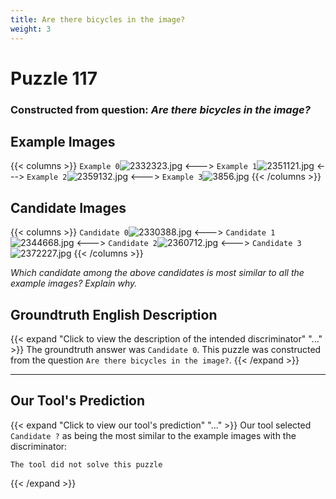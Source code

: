 ```yaml
---
title: Are there bicycles in the image?
weight: 3
---
```


# Puzzle 117
### Constructed from question: _Are there bicycles in the image?_


## Example Images
{{< columns >}}
`Example 0`![2332323.jpg](/gqa_images/2332323.jpg)
<--->
`Example 1`![2351121.jpg](/gqa_images/2351121.jpg)
<--->
`Example 2`![2359132.jpg](/gqa_images/2359132.jpg)
<--->
`Example 3`![3856.jpg](/gqa_images/3856.jpg)
{{< /columns >}}

## Candidate Images
{{< columns >}}
`Candidate 0`![2330388.jpg](/gqa_images/2330388.jpg)
<--->
`Candidate 1`![2344668.jpg](/gqa_images/2344668.jpg)
<--->
`Candidate 2`![2360712.jpg](/gqa_images/2360712.jpg)
<--->
`Candidate 3`![2372227.jpg](/gqa_images/2372227.jpg)
{{< /columns >}}

*Which candidate among the above candidates is most similar to all the example images? Explain why.*

## Groundtruth English Description

{{< expand "Click to view the description of the intended discriminator" "..." >}}
The groundtruth answer was `Candidate 0`. This puzzle was constructed from the question `Are there bicycles in the image?`.
{{< /expand >}}

---

## Our Tool's Prediction

{{< expand "Click to view our tool's prediction" "..." >}}
Our tool selected `Candidate ?` as being the most similar to the example images with the discriminator:
```plaintext
The tool did not solve this puzzle
```
{{< /expand >}}
